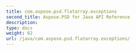```yaml
---
title: com.aspose.psd.flatarray.exceptions
second_title: Aspose.PSD for Java API Reference
description: 
type: docs
weight: 62
url: /java/com.aspose.psd.flatarray.exceptions/
---
```


